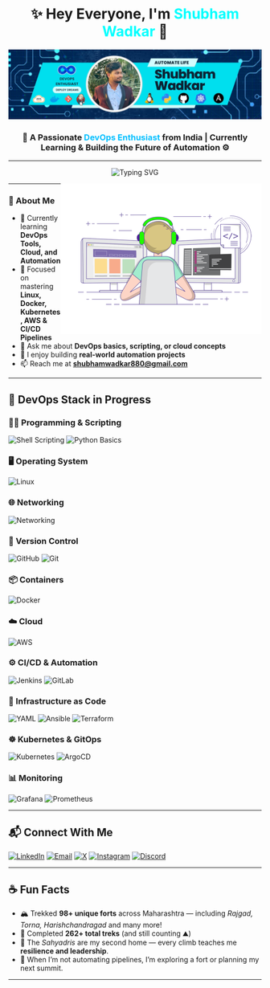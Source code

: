 <h1 align="center">✨ Hey Everyone, I'm <span style="color:#00FFFF;">Shubham Wadkar</span> 👋</h1>

<div align="center">
  <img src="https://github.com/ShubhamWadkar12/ShubhamWadkar12/blob/main/banner.jpg" alt="Shubham Wadkar Banner">
</div>

<h3 align="center">🚀 A Passionate <span style="color:#00BFFF;">DevOps Enthusiast</span> from India | Currently Learning & Building the Future of Automation ⚙️</h3>

---

<p align="center">
  <img src="https://readme-typing-svg.herokuapp.com?font=Fira+Code&size=25&duration=3000&pause=1000&color=00CFFF&center=true&vCenter=true&width=600&lines=Automate+Life+⚙️;Deploy+Dreams+🚀;Keep+Learning,+Keep+Building+💻" alt="Typing SVG" />
</p>
<img align="right" alt="Coding" width="400" src="https://raw.githubusercontent.com/devSouvik/devSouvik/master/gif3.gif">




---

### 🌟 About Me  

- 🎯 Currently learning **DevOps Tools, Cloud, and Automation**  
- 🧠 Focused on mastering **Linux, Docker, Kubernetes, AWS & CI/CD Pipelines**  
- 💬 Ask me about **DevOps basics, scripting, or cloud concepts**  
- 🧩 I enjoy building **real-world automation projects**  
- 📫 Reach me at **shubhamwadkar880@gmail.com**  

---

## 🧰 DevOps Stack in Progress  

### 👨‍💻 Programming & Scripting  
![Shell Scripting](https://img.shields.io/badge/-Shell_Scripting-4EAA25?style=for-the-badge&logo=gnubash&logoColor=white)
![Python Basics](https://img.shields.io/badge/-Python_&_DS-3776AB?style=for-the-badge&logo=python&logoColor=white)

### 🖥️ Operating System  
![Linux](https://img.shields.io/badge/-Linux_For_DevOps-b58900?style=for-the-badge&logo=linux&logoColor=white)

### 🌐 Networking  
![Networking](https://img.shields.io/badge/-Networking_for_DevOps-4B0082?style=for-the-badge&logo=cloudflare&logoColor=white)

### 🔁 Version Control  
![GitHub](https://img.shields.io/badge/-GitHub-181717?style=for-the-badge&logo=github&logoColor=white)
![Git](https://img.shields.io/badge/-Git_for_DevOps-F05032?style=for-the-badge&logo=git&logoColor=white)

### 📦 Containers  
![Docker](https://img.shields.io/badge/-Docker-2496ED?style=for-the-badge&logo=docker&logoColor=white)

### ☁️ Cloud  
![AWS](https://img.shields.io/badge/-AWS_for_Automation-FF9900?style=for-the-badge&logo=amazonaws&logoColor=white)

### ⚙️ CI/CD & Automation  
![Jenkins](https://img.shields.io/badge/-Jenkins-D24939?style=for-the-badge&logo=jenkins&logoColor=white)
![GitLab](https://img.shields.io/badge/-GitLab_For_DevOps-FC6D26?style=for-the-badge&logo=gitlab&logoColor=white)

### 🧱 Infrastructure as Code  
![YAML](https://img.shields.io/badge/-YAML-5e5c5c?style=for-the-badge&logo=yaml&logoColor=white)
![Ansible](https://img.shields.io/badge/-Ansible-EE0000?style=for-the-badge&logo=ansible&logoColor=white)
![Terraform](https://img.shields.io/badge/-Terraform-7B42BC?style=for-the-badge&logo=terraform&logoColor=white)

### ☸️ Kubernetes & GitOps  
![Kubernetes](https://img.shields.io/badge/-Kubernetes-326CE5?style=for-the-badge&logo=kubernetes&logoColor=white)
![ArgoCD](https://img.shields.io/badge/-ArgoCD-F43F5E?style=for-the-badge&logo=argo&logoColor=white)

### 📊 Monitoring  
![Grafana](https://img.shields.io/badge/-Grafana-FCA5A5?style=for-the-badge&logo=grafana&logoColor=black)
![Prometheus](https://img.shields.io/badge/-Prometheus-FDE68A?style=for-the-badge&logo=prometheus&logoColor=black)

---

## 📬 Connect With Me  

[![LinkedIn](https://img.shields.io/badge/LinkedIn-0077B5?style=for-the-badge&logo=linkedin&logoColor=white)](https://www.linkedin.com/in/shubhamwadkar)
[![Email](https://img.shields.io/badge/Gmail-D14836?style=for-the-badge&logo=gmail&logoColor=white)](mailto:shubhamwadkar880@gmail.com)
[![X](https://img.shields.io/badge/X-000000?style=for-the-badge&logo=x&logoColor=white)](https://x.com/Shubham18618598)
[![Instagram](https://img.shields.io/badge/Instagram-E4405F?style=for-the-badge&logo=instagram&logoColor=white)](https://www.instagram.com/_shubham_techno?igsh=MTlpOHFxcHU4anVrMw==)
[![Discord](https://img.shields.io/badge/Discord-5865F2?style=for-the-badge&logo=discord&logoColor=white)](https://discordapp.com/users/kcj138)

---

## ☕ Fun Facts  

- 🏔️ Trekked **98+ unique forts** across Maharashtra — including *Rajgad, Torna, Harishchandragad* and many more!  
- 🥾 Completed **262+ total treks** (and still counting ⛰️)  
- 🌄 The *Sahyadris* are my second home — every climb teaches me **resilience and leadership**.  
- 🔧 When I’m not automating pipelines, I’m exploring a fort or planning my next summit.  

---


